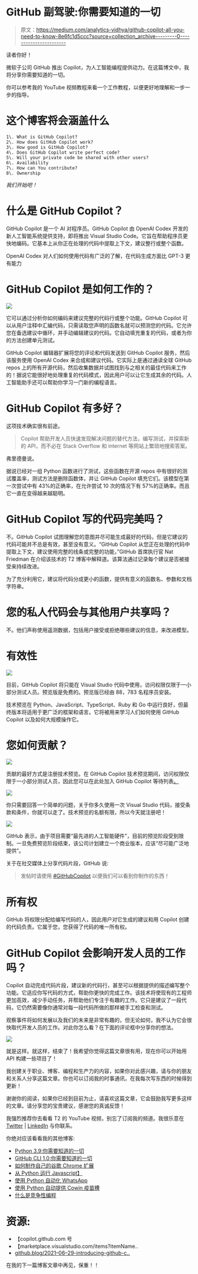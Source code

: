 # GitHub 副驾驶:你需要知道的一切

> 原文：<https://medium.com/analytics-vidhya/github-copilot-all-you-need-to-know-8e6fc1d5ccc?source=collection_archive---------0----------------------->

读者你好！

微软子公司 GitHub 推出 Copilot，为人工智能编程提供动力。在这篇博文中，我将分享你需要知道的一切。

你可以参考我的 YouTube 视频教程来看一个工作教程，以便更好地理解和一步一步的指导。

# 这个博客将会涵盖什么

```
1\. What is GitHub Copilot?
2\. How does GitHub Copilot work?
3\. How good is GitHub Copilot?
4\. Does GitHub Copilot write perfect code?
5\. Will your private code be shared with other users?
6\. Availability
7\. How can You contribute?
8\. Ownership
```

*我们开始吧！*

# 什么是 GitHub Copilot？

GitHub Copilot 是一个 AI 对程序员。GitHub Copilot 由 OpenAI Codex 开发的新人工智能系统提供支持，即将推出 Visual Studio Code。它旨在帮助程序员更快地编码。它基本上从你正在处理的代码中提取上下文，建议整行或整个函数。

OpenAI Codex 对人们如何使用代码有广泛的了解，在代码生成方面比 GPT-3 更有能力

# GitHub Copilot 是如何工作的？

![](img/4467f3680352b66c32ab0deb3b3bd250.png)

它可以通过分析你如何编码来建议完整的代码行或整个功能。GitHub Copilot 可以从用户注释中汇编代码，只需读取您声明的函数名就可以预测您的代码。它允许您在备选建议中循环，并手动编辑建议的代码。它自动填充重复的代码，或者为你的方法创建单元测试。

GitHub Copilot 编辑器扩展将您的评论和代码发送到 GitHub Copilot 服务，然后该服务使用 OpenAI Codex 来合成和建议代码。它实际上是通过通读全球 GitHub repos 上的所有开源代码，然后收集数据并试图找到与之相关的最佳代码来工作的！据说它能很好地处理重复的代码模式，因此用户可以让它生成其余的代码。人工智能助手还可以帮助你学习一门新的编程语言。

# GitHub Copilot 有多好？

这项技术确实很有前途。

> Copilot 帮助开发人员快速发现解决问题的替代方法，编写测试，并探索新的 API，而不必在 Stack Overflow 和 internet 等网站上繁琐地搜索答案。

弗里德曼说。

据说已经对一组 Python 函数进行了测试，这些函数在开源 repos 中有很好的测试覆盖率，测试方法是删除函数体，并让 GitHub Copilot 填充它们。该模型在第一次尝试中有 43%的正确率，在允许尝试 10 次的情况下有 57%的正确率。而且它一直在变得越来越聪明。

# GitHub Copilot 写的代码完美吗？

不。GitHub Copilot 试图理解您的意图并尽可能生成最好的代码，但是它建议的代码可能并不总是有效，甚至没有意义。“GitHub Copilot 从您正在处理的代码中提取上下文，建议使用完整的线条或完整的功能，”GitHub 首席执行官 Nat Friedman 在介绍该技术的 T2 博客中解释道。该算法通过记录每个建议是否被接受来持续改进。

为了充分利用它，建议将代码分成更小的函数，提供有意义的函数名、参数和文档字符串。

# 您的私人代码会与其他用户共享吗？

不。他们声称使用遥测数据，包括用户接受或拒绝哪些建议的信息，来改进模型。

# 有效性

![](img/fc77011437a04b75698b206d29212dac.png)

目前，GitHub Copilot 将只能在 Visual Studio 代码中使用，访问权限仅限于一小部分测试人员。预览版是免费的。预览版已经由 88，783 名程序员安装。

技术预览在 Python、JavaScript、TypeScript、Ruby 和 Go 中运行良好，但最终版本将适用于更广泛的框架和语言。它将被用来学习人们如何使用 GitHub Copilot 以及如何大规模操作它。

# 您如何贡献？

![](img/76d0d842ee3496da0782f4519f8153fd.png)

贡献的最好方式是注册技术预览。在 GitHub Copilot 技术预览期间，访问权限仅限于一小部分测试人员，因此您可以在此处加入 GitHub Copilot 等待列表[。](https://github.com/features/copilot/signup)

![](img/57218539e85bb911dba5bcb4d54304ab.png)

你只需要回答一个简单的问题，关于你多久使用一次 Visual Studio 代码，接受条款和条件，你就可以走了。技术预览的名额有限，所以今天就注册吧！

![](img/91e4c979fc18275457e689abdcb205f5.png)

GitHub 表示，由于项目需要“最先进的人工智能硬件”，目前的预览阶段受到限制。一旦免费预览阶段结束，该公司计划建立一个商业版本，应该“尽可能广泛地提供”。

关于在社交媒体上分享代码片段，GitHub 说:

> 发帖时请使用 [#GitHubCopilot](https://twitter.com/hashtag/GitHubCopilot) 以便我们可以看到你制作的东西！

# 所有权

GitHub 将权限分配给编写代码的人，因此用户对它生成的建议和用 Copilot 创建的代码负责。它属于您，您获得了代码的唯一所有权。

# GitHub Copilot 会影响开发人员的工作吗？

Copilot 自动完成代码片段，建议新的代码行，甚至可以根据提供的描述编写整个功能。它适应你写代码的方式，帮助你更快的完成工作。该技术将使现有的工程师更加高效，减少手动任务，并帮助他们专注于有趣的工作。它只是建议了一段代码，它仍然需要像你通常对每一段代码所做的那样被手工检查和测试。

观察事件将如何发展以及我们的未来是非常有趣的，但无论如何，我不认为它会很快取代开发人员的工作。对此你怎么看？在下面的评论框中分享你的想法。

![](img/c56ebba419412b703f73116c8f88b281.png)

就是这样。就这样，结束了！我希望你觉得这篇文章很有用，现在你可以开始用 API 构建一些项目了！

我创建关于职业、博客、编程和生产力的内容，如果你对此感兴趣，请与你的朋友和关系人分享这篇文章。你也可以订阅我的时事通讯，在我每次写东西的时候得到更新！

谢谢你的阅读，如果你已经到目前为止，请喜欢这篇文章，它会鼓励我写更多这样的文章。请分享您的宝贵建议，感谢您的真诚反馈！

我强烈推荐你去看看 T2 的 YouTube 视频，别忘了订阅我的频道。我很乐意在 [Twitter](https://twitter.com/ayushi7rawat) | [LinkedIn](https://www.linkedin.com/in/ayushi7rawat/) 与你联系。

你绝对应该看看我的其他博客:

*   [Python 3.9:你需要知道的一切](https://ayushirawat.com/python-39-all-you-need-to-know)
*   [GitHub CLI 1.0:你需要知道的一切](https://ayushirawat.com/github-cli-10-all-you-need-to-know)
*   [如何制作自己的谷歌 Chrome 扩展](https://ayushirawat.com/how-to-make-your-own-google-chrome-extension-1)
*   [从 Python 运行 Javascript】](https://ayushirawat.com/run-javascript-from-python)
*   [使用 Python 自动化 WhatsApp](https://ayushirawat.com/automate-whatsapp-using-python)
*   [使用 Python 自动提供 Cowin 疫苗槽](https://ayushirawat.com/automate-cowin-vaccine-slots-availablity-using-python)
*   [什么是竞争性编程](https://ayushirawat.com/what-is-competitive-programming-or-beginners-guide)

# 资源:

*   【copilot.github.com 号
*   【marketplace.visualstudio.com/items?itemName.. 
*   [github.blog/2021–06–29-introducing-github-c..](https://github.blog/2021-06-29-introducing-github-copilot-ai-pair-programmer/)

在我的下一篇博客文章中再见，保重！！